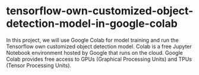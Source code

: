# tensorflow-own-customized-object-detection-model-in-google-colab
In this project, we will use Google Colab for model training and run the Tensorflow own customized object detection model. Colab is a free Jupyter Notebook environment hosted by Google that runs on the cloud. Google Colab provides free access to GPUs (Graphical Processing Units) and TPUs (Tensor Processing Units).
